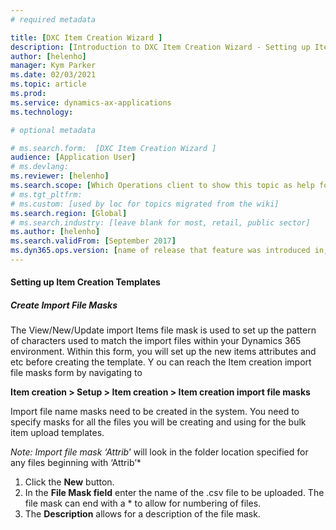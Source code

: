 ```yaml
---
# required metadata

title: [DXC Item Creation Wizard ]
description: [Introduction to DXC Item Creation Wizard - Setting up Item Creation Templates ]
author: [helenho]
manager: Kym Parker
ms.date: 02/03/2021
ms.topic: article
ms.prod: 
ms.service: dynamics-ax-applications
ms.technology: 

# optional metadata

# ms.search.form:  [DXC Item Creation Wizard ]
audience: [Application User]
# ms.devlang: 
ms.reviewer: [helenho]
ms.search.scope: [Which Operations client to show this topic as help for, to be set by content strategist, see list here: https://microsoft.sharepoint.com/teams/DynDoc/_layouts/15/WopiFrame.aspx?sourcedoc={23419e1c-eb64-42e9-aa9b-79875b428718}&action=edit&wd=target%28Core%20Dynamics%20AX%20CP%20requirements%2Eone%7C4CC185C0%2DEFAA%2D42CD%2D94B9%2D8F2A45E7F61A%2FVersions%20list%20for%20docs%20topics%7CC14BE630%2D5151%2D49D6%2D8305%2D554B5084593C%2F%29]
# ms.tgt_pltfrm: 
# ms.custom: [used by loc for topics migrated from the wiki]
ms.search.region: [Global]
# ms.search.industry: [leave blank for most, retail, public sector]
ms.author: [helenho]
ms.search.validFrom: [September 2017]
ms.dyn365.ops.version: [name of release that feature was introduced in, see list here: https://microsoft.sharepoint.com/teams/DynDoc/_layouts/15/WopiFrame.aspx?sourcedoc={23419e1c-eb64-42e9-aa9b-79875b428718}&action=edit&wd=target%28Core%20Dynamics%20AX%20CP%20requirements%2Eone%7C4CC185C0%2DEFAA%2D42CD%2D94B9%2D8F2A45E7F61A%2FVersions%20list%20for%20docs%20topics%7CC14BE630%2D5151%2D49D6%2D8305%2D554B5084593C%2F%29]
---
```


#### Setting up Item Creation Templates
##### Create Import File Masks

The View/New/Update import Items file mask is used to set up the pattern of characters used to match the import files within your Dynamics 365 environment.
Within this form, you will set up the new items attributes and etc before creating the template. 
Y
ou can reach the Item creation import file masks form by navigating to 

**Item creation > Setup > Item creation > Item creation import file masks**

Import file name masks need to be created in the system. You need to specify masks for all the files you will be creating and using for the bulk item upload templates. 

*Note: Import file mask ‘Attrib*’ will look in the folder location specified for any files beginning with ‘Attrib’*

1.	Click the **New** button. 
2.	In the **File Mask field** enter the name of the .csv file to be uploaded. The file mask can end with a * to allow for numbering of files. 
3.	The **Description** allows for a description of the file mask. 
